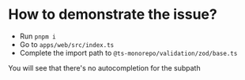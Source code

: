 # How to demonstrate the issue?

- Run `pnpm i`
- Go to `apps/web/src/index.ts`
- Complete the import path to `@ts-monorepo/validation/zod/base.ts`

You will see that there's no autocompletion for the subpath
